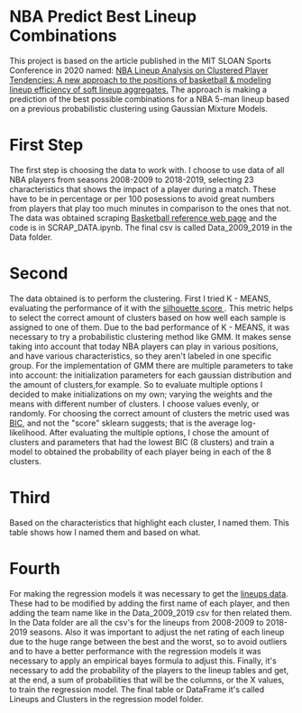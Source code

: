 # NBA Predict Best Lineup Combinations
This project is based on the article published in the MIT SLOAN Sports Conference in 2020 named: <a href="https://global-uploads.webflow.com/5f1af76ed86d6771ad48324b/5f6a65517f9440891b8e35d0_Kalman_NBA_Line_up_Analysis.pdf"> NBA	Lineup	Analysis on	Clustered	Player Tendencies: A	new	approach	to	the	positions	of	basketball	& modeling	lineup	efficiency	of	soft	lineup	aggregates.</a> 
The approach is making a prediction of the best possible combinations for a NBA 5-man lineup based on a previous probabilistic clustering using Gaussian Mixture Models.

# First Step
The first step is choosing the data to work with. I choose to use data of all NBA players from seasons 2008-2009 to 2018-2019, selecting 23 characteristics that shows the impact of a player during a match. These have to be in percentage or per 100 posessions to avoid great numbers from players that play too much minutes in comparison to the ones that not. The data was obtained scraping <a href="www.basketball-reference.com">Basketball reference web page</a> and the code is in SCRAP_DATA.ipynb. The final csv is called Data_2009_2019 in the Data folder. 

# Second
The data obtained is to perform the clustering. First I tried K - MEANS, evaluating the performance of it with the <a href="https://scikit-learn.org/stable/auto_examples/cluster/plot_kmeans_silhouette_analysis.html#sphx-glr-auto-examples-cluster-plot-kmeans-silhouette-analysis-py"> silhouette score </a>. This metric helps to select the correct amount of clusters based on how well each sample is assigned to one of them. 
Due to the bad performance of K - MEANS, it was necessary to try a probabilistic clustering method like GMM. It makes sense taking into account that today NBA players can play in various positions, and have various characteristics, so they aren't labeled in one specific group. 
For the implementation of GMM there are multiple parameters to take into account: the initialization parameters for each gaussian distribution and the amount of clusters,for example. So to evaluate multiple options I decided to make initializations on my own; varying the weights and the means with different number of clusters. I choose values evenly, or randomly. For choosing the correct amount of clusters the metric used was <a href="https://medium.com/@analyttica/what-is-bayesian-information-criterion-bic-b3396a894be6">BIC</a>, and not the "score" sklearn suggests; that is the average log-likelihood. After evaluating the multiple options, I chose the amount of clusters and parameters that had the lowest BIC (8 clusters) and train a model to obtained the probability of each player being in each of the 8 clusters. 

# Third
Based on the characteristics that highlight each cluster, I named them. This table shows how I named them and based on what.


# Fourth
For making the regression models it was necessary to get the <a href="www.basketball-reference.com">lineups data</a>. These had to be modified by adding the first name of each player, and then adding the team name like in the Data_2009_2019 csv for then related them. In the Data folder are all the csv's for the lineups from 2008-2009 to 2018-2019 seasons. Also it was important to adjust the net rating of each lineup due to the huge range between the best and the worst, so to avoid outliers and to have a better performance with the regression models it was necessary to apply an empirical bayes formula to adjust this. 
Finally, it's necessary to add the probability of the players to the lineup tables and get, at the end, a sum of probabilities that will be the columns, or the X values, to train the regression model. The final table or DataFrame it's called Lineups and Clusters in the regression model folder. 


